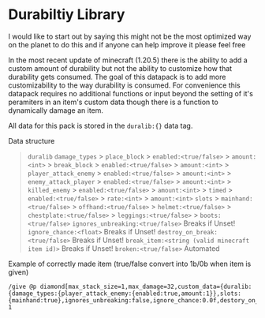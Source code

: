 # Durabiltiy Library
I would like to start out by saying this might not be the most optimized way on the planet to do this and if anyone can help improve it please feel free

In the most recent update of minecraft (1.20.5) there is the ability to add a custom amount of durability but not the ability to customize how that durability gets consumed. The goal of this datapack is to add more customizability to the way durability is consumed.
For convenience this datapack requires no additional functions or input beyond the setting of it's peramiters in an item's custom data though there is a function to dynamically damage an item.

All data for this pack is stored in the `duralib:{}` data tag.

Data structure
> `duralib`
  > `damage_types`
    > `place_block`
      > `enabled:<true/false>`
      > `amount:<int>`
    > `break_block`
      > `enabled:<true/false>`
      > `amount:<int>`
    > `player_attack_enemy`
      > `enabled:<true/false>`
      > `amount:<int>`
    > `enemy_attack_player`
      > `enabled:<true/false>`
      > `amount:<int>`
    > `killed_enemy`
      > `enabled:<true/false>`
      > `amount:<int>`
    > `timed`
      > `enabled:<true/false>`
      > `rate:<int>`
      > `amount:<int>`
  > `slots`
    > `mainhand:<true/false>`
    > `offhand:<true/false>`
    > `helmet:<true/false>`
    > `chestplate:<true/false>`
    > `leggings:<true/false>`
    > `boots:<true/false>`
  > `ignores_unbreaking:<true/false>` Breaks if Unset!
  > `ignore_chance:<float>` Breaks if Unset!
  > `destroy_on_break:<true/false>` Breaks if Unset!
  > `break_item:<string (valid minecraft item id)>` Breaks if Unset!
  > `broken:<true/false>` Automated




Example of correctly made item (true/false convert into 1b/0b when item is given)
````mcfunction
/give @p diamond[max_stack_size=1,max_damage=32,custom_data={duralib:{damage_types:{player_attack_enemy:{enabled:true,amount:1}},slots:{mainhand:true},ignores_unbreaking:false,ignore_chance:0.0f,destory_on_break:true,break_item:"minecraft:diamond"}}] 1
```` 

